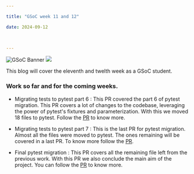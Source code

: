 ```yaml
---

title: "GSoC week 11 and 12"

date: 2024-09-12

  

---
```


![GSoC Banner](/GSoC_Banner.png)
<img src = "/GSoC_Banner.png">

This blog will cover the eleventh and twelth week as a GSoC student.

### Work so far and for the coming weeks.

- Migrating tests to pytest part 6 : This PR covered the part 6 of pytest migration. This PR covers a lot of changes to the codebase, leveraging the power of pytest's fixtures and parameterization. With this we moved 18 files to pytest. Follow the [PR](https://github.com/pybamm-team/PyBaMM/pull/4354) to know more.

- Migrating tests to pytest part 7 : This is the last PR for pytest migration. Almost all the files were moved to pytest. The ones remaining will be covered in a last PR. To know more follow the [PR](https://github.com/pybamm-team/PyBaMM/pull/4431).

- Final pytest migration : This PR covers all the remaining file left from the previous work. With this PR we also conclude the main aim of the project. You can follow the [PR](https://github.com/pybamm-team/PyBaMM/pull/4443) to know more.